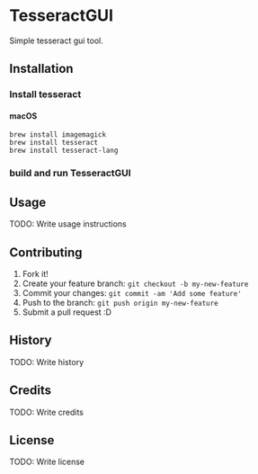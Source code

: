 # TesseractGUI

Simple tesseract gui tool.

## Installation

### Install tesseract

#### macOS

```
brew install imagemagick
brew install tesseract
brew install tesseract-lang
```

### build and run TesseractGUI


## Usage

TODO: Write usage instructions

## Contributing

1. Fork it!
2. Create your feature branch: `git checkout -b my-new-feature`
3. Commit your changes: `git commit -am 'Add some feature'`
4. Push to the branch: `git push origin my-new-feature`
5. Submit a pull request :D

## History

TODO: Write history

## Credits

TODO: Write credits

## License

TODO: Write license

